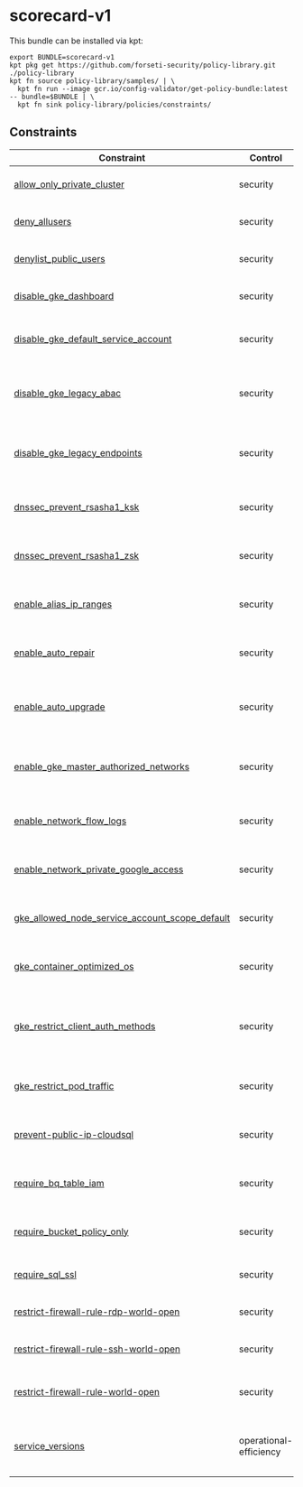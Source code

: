 # scorecard-v1

This bundle can be installed via kpt:

```
export BUNDLE=scorecard-v1
kpt pkg get https://github.com/forseti-security/policy-library.git ./policy-library
kpt fn source policy-library/samples/ | \
  kpt fn run --image gcr.io/config-validator/get-policy-bundle:latest -- bundle=$BUNDLE | \
  kpt fn sink policy-library/policies/constraints/
```

## Constraints

| Constraint                                                                                         | Control                | Description                                                                                       |
| -------------------------------------------------------------------------------------------------- | ---------------------- | ------------------------------------------------------------------------------------------------- |
| [allow_only_private_cluster](../../samples/gke_allow_only_private_cluster.yaml)                    | security               | Verifies all GKE clusters are Private Clusters.                                                   |
| [deny_allusers](../../samples/iam_deny_public.yaml)                                                | security               | Prevent public users from having access to resources via IAM                                      |
| [denylist_public_users](../../samples/storage_denylist_public.yaml)                                | security               | Prevent public users from having access to resources via IAM                                      |
| [disable_gke_dashboard](../../samples/gke_dashboard_disable.yaml)                                  | security               | Ensure Kubernetes web UI / Dashboard is disabled                                                  |
| [disable_gke_default_service_account](../../samples/gke_disable_default_service_account.yaml)      | security               | Ensure default Service account is not used for Project access in Kubernetes Clusters              |
| [disable_gke_legacy_abac](../../samples/gke_legacy_abac.yaml)                                      | security               | Ensure Legacy Authorization is set to Disabled on Kubernetes Engine Clusters                      |
| [disable_gke_legacy_endpoints](../../samples/gke_disable_legacy_endpoints.yaml)                    | security               | Checks that legacy metadata endpoints are disabled (disabled by default since GKE 1.12+).         |
| [dnssec_prevent_rsasha1_ksk](../../samples/dnssec_prevent_rsasha1_ksk.yaml)                        | security               | Ensure that RSASHA1 is not used for key-signing key in Cloud DNS                                  |
| [dnssec_prevent_rsasha1_zsk](../../samples/dnssec_prevent_rsasha1_zsk.yaml)                        | security               | Ensure that RSASHA1 is not used for zone-signing key in Cloud DNS                                 |
| [enable_alias_ip_ranges](../../samples/gke_enable_alias_ip_ranges.yaml)                            | security               | Ensure Kubernetes Cluster is created with Alias IP ranges enabled                                 |
| [enable_auto_repair](../../samples/gke_node_pool_auto_repair.yaml)                                 | security               | Ensure automatic node repair is enabled on all node pools in a GKE cluster                        |
| [enable_auto_upgrade](../../samples/gke_node_pool_auto_upgrade.yaml)                               | security               | Ensure Automatic node upgrades is enabled on Kubernetes Engine Clusters nodes                     |
| [enable_gke_master_authorized_networks](../../samples/gke_master_authorized_networks_enabled.yaml) | security               | Ensure Master authorized networks is set to Enabled on Kubernetes Engine Clusters                 |
| [enable_network_flow_logs](../../samples/network_enable_flow_logs.yaml)                            | security               | Ensure VPC Flow logs is enabled for every subnet in VPC Network                                   |
| [enable_network_private_google_access](../../samples/network_enable_private_google_access.yaml)    | security               | Ensure Private Google Access is enabled for all subnetworks in VPC                                |
| [gke_allowed_node_service_account_scope_default](../../samples/gke_allowed_node_sa_scope.yaml)     | security               | Checks that certain service account scopes are not assigned to nodes.                             |
| [gke_container_optimized_os](../../samples/gke_container_optimized_os.yaml)                        | security               | Ensure Container-Optimized OS (cos) is used for Kubernetes Engine Clusters                        |
| [gke_restrict_client_auth_methods](../../samples/gke_restrict_client_auth_methods.yaml)            | security               | Checks that client certificate and password authentication methods are disabled for GKE clusters. |
| [gke_restrict_pod_traffic](../../samples/gke_restrict_pod_traffic.yaml)                            | security               | Checks that GKE clusters have a Network Policy installed.                                         |
| [prevent-public-ip-cloudsql](../../samples/sql_public_ip.yaml)                                     | security               | Prevents a public IP from being assigned to a Cloud SQL instance.                                 |
| [require_bq_table_iam](../../samples/bigquery_world_readable.yaml)                                 | security               | Checks if BigQuery datasets are publicly readable or allAuthenticatedUsers.                       |
| [require_bucket_policy_only](../../samples/storage_bucket_policy_only.yaml)                        | security               | Checks if Cloud Storage buckets have Bucket Only Policy turned on.                                |
| [require_sql_ssl](../../samples/sql_ssl.yaml)                                                      | security               | Checks if Cloud SQL instances have SSL turned on.                                                 |
| [restrict-firewall-rule-rdp-world-open](../../samples/restrict_fw_rules_rdp_world_open.yaml)       | security               | Checks for open firewall rules allowing RDP from the internet.                                    |
| [restrict-firewall-rule-ssh-world-open](../../samples/restrict_fw_rules_ssh_world_open.yaml)       | security               | Checks for open firewall rules allowing SSH from the internet.                                    |
| [restrict-firewall-rule-world-open](../../samples/restrict_fw_rules_world_open.yaml)               | security               | Checks for open firewall rules allowing ingress from the internet.                                |
| [service_versions](../../samples/appengine_versions.yaml)                                          | operational-efficiency | Limit the number App Engine application versions simultaneously running. installed.               |

